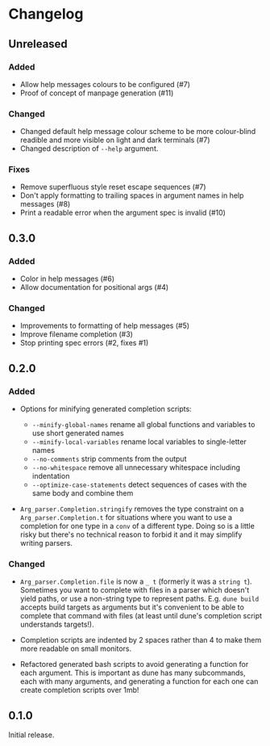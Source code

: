 # Changelog

## Unreleased

### Added

- Allow help messages colours to be configured (#7)
- Proof of concept of manpage generation (#11)

### Changed

- Changed default help message colour scheme to be more colour-blind readible
  and more visible on light and dark terminals (#7)
- Changed description of `--help` argument.

### Fixes

- Remove superfluous style reset escape sequences (#7)
- Don't apply formatting to trailing spaces in argument names in help messages (#8)
- Print a readable error when the argument spec is invalid (#10)

## 0.3.0

### Added

- Color in help messages (#6)
- Allow documentation for positional args (#4)

### Changed

- Improvements to formatting of help messages (#5)
- Improve filename completion (#3)
- Stop printing spec errors (#2, fixes #1)

## 0.2.0

### Added

- Options for minifying generated completion scripts:
  - `--minify-global-names` rename all global functions and variables to use
    short generated names
  - `--minify-local-variables` rename local variables to single-letter names
  - `--no-comments` strip comments from the output
  - `--no-whitespace` remove all unnecessary whitespace including indentation
  - `--optimize-case-statements` detect sequences of cases with the same body
    and combine them

- `Arg_parser.Completion.stringify` removes the type constraint on a
  `Arg_parser.Completion.t` for situations where you want to use a completion
  for one type in a `conv` of a different type. Doing so is a little risky but
  there's no technical reason to forbid it and it may simplify writing
  parsers.

### Changed

- `Arg_parser.Completion.file` is now a `_ t` (formerly it was a `string t`).
  Sometimes you want to complete with files in a parser which doesn't yield
  paths, or use a non-string type to represent paths. E.g. `dune build` accepts
  build targets as arguments but it's convenient to be able to complete that
  command with files (at least until dune's completion script understands
  targets!).

- Completion scripts are indented by 2 spaces rather than 4 to make them more
  readable on small monitors.

- Refactored generated bash scripts to avoid generating a function for each
  argument. This is important as dune has many subcommands, each with many
  arguments, and generating a function for each one can create completion
  scripts over 1mb!

## 0.1.0

Initial release.
